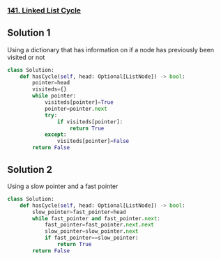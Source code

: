 ### [141. Linked List Cycle](https://leetcode.com/problems/linked-list-cycle/)

## Solution 1
Using a dictionary that has information on if a node has previously been visited or not
~~~python
class Solution:
    def hasCycle(self, head: Optional[ListNode]) -> bool:
        pointer=head
        visiteds={}
        while pointer:
            visiteds[pointer]=True
            pointer=pointer.next
            try:
                if visiteds[pointer]:
                    return True
            except:
                visiteds[pointer]=False
        return False
~~~

## Solution 2
Using a slow pointer and a fast pointer
~~~python
class Solution:
    def hasCycle(self, head: Optional[ListNode]) -> bool:
        slow_pointer=fast_pointer=head
        while fast_pointer and fast_pointer.next:
            fast_pointer=fast_pointer.next.next
            slow_pointer=slow_pointer.next
            if fast_pointer==slow_pointer:
                return True
        return False
~~~

